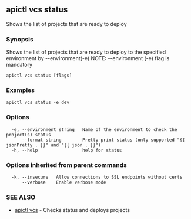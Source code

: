 ## apictl vcs status

Shows the list of projects that are ready to deploy

### Synopsis

Shows the list of projects that are ready to deploy to the specified environment by --environment(-e)
NOTE: --environment (-e) flag is mandatory

```
apictl vcs status [flags]
```

### Examples

```
apictl vcs status -e dev
```

### Options

```
  -e, --environment string   Name of the environment to check the project(s) status
      --format string        Pretty-print status (only supported "{{ jsonPretty . }}" and "{{ json . }}")
  -h, --help                 help for status
```

### Options inherited from parent commands

```
  -k, --insecure   Allow connections to SSL endpoints without certs
      --verbose    Enable verbose mode
```

### SEE ALSO

* [apictl vcs](apictl_vcs.md)	 - Checks status and deploys projects

